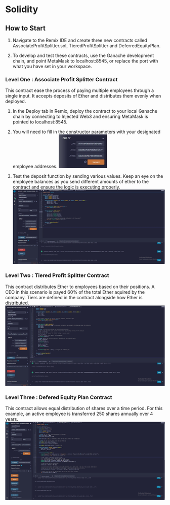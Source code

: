 # Solidity

## How to Start

1. Navigate to the Remix IDE and create three new contracts called AssociateProfitSplitter.sol, TieredProfitSplitter and DeferredEquityPlan.

2. To develop and test these contracts, use the Ganache development chain, and point MetaMask to localhost:8545, or replace the port with what you have set in your workspace.

### Level One : Associate Profit Splitter Contract

This contract ease the process of paying multiple employees through a single input. It accepts deposits of Ether and distributes them evenly when deployed.

1. In the Deploy tab in Remix, deploy the contract to your local Ganache chain by connecting to Injected Web3 and ensuring MetaMask is pointed to localhost:8545.

2. You will need to fill in the constructor parameters with your designated employee addresses.
![employee](https://github.com/elijahchandra/Solidity/blob/main/Screenshots/employee.png)

3. Test the deposit function by sending various values. Keep an eye on the employee balances as you send different amounts of ether to the contract and ensure the logic is executing properly.
![1](https://github.com/elijahchandra/Solidity/blob/main/Screenshots/1.jpg)


### Level Two : Tiered Profit Splitter Contract

This contract distributes Ether to employees based on their positions. A CEO in this scenario is payed 60% of the total Ether aquired by the company. Tiers are  defined in the contract alongside how Ether is distributed.
![2](https://github.com/elijahchandra/Solidity/blob/main/Screenshots/2.jpg)

### Level Three : Defered Equity Plan Contract

This contract allows equal distribution of shares over a time period. For this example, an active employee is transferred 250 shares annually over 4 years.
![3](https://github.com/elijahchandra/Solidity/blob/main/Screenshots/3.jpg)
